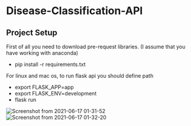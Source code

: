 # Disease-Classification-API

## Project Setup
First of all you need to download pre-request libraries. (I assume that you have working with anaconda)
* pip install -r requirements.txt

For linux and mac os, to run flask api you should define path

- export FLASK_APP=app 
- export FLASK_ENV=development 
- flask run 

![Screenshot from 2021-06-17 01-31-52](https://user-images.githubusercontent.com/35764362/122304044-3c697200-cf0d-11eb-86aa-f57bbe02b4b6.png)
![Screenshot from 2021-06-17 01-32-20](https://user-images.githubusercontent.com/35764362/122304048-3d9a9f00-cf0d-11eb-9c13-abccd3687d2c.png)
